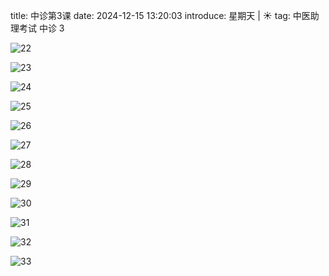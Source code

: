 title: 中诊第3课
date: 2024-12-15 13:20:03
introduce: 星期天 | ☀️
tag: 中医助理考试 中诊 3

![22](/static/img/2024/12/09/22.jpg)

![23](/static/img/2024/12/09/23.jpg)

![24](/static/img/2024/12/09/24.jpg)

![25](/static/img/2024/12/09/25.jpg)

![26](/static/img/2024/12/09/26.jpg)

![27](/static/img/2024/12/09/27.jpg)

![28](/static/img/2024/12/09/28.jpg)

![29](/static/img/2024/12/09/29.jpg)

![30](/static/img/2024/12/09/30.jpg)

![31](/static/img/2024/12/09/31.jpg)

![32](/static/img/2024/12/09/32.jpg)

![33](/static/img/2024/12/09/33.jpg)
